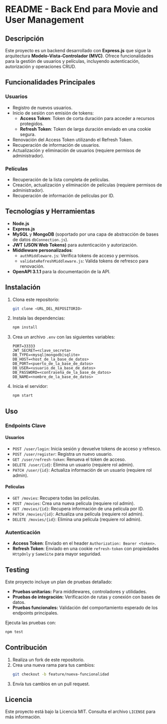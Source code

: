 
# README - Back End para Movie and User Management

## Descripción

Este proyecto es un backend desarrollado con **Express.js** que sigue la arquitectura **Modelo-Vista-Controlador (MVC)**. Ofrece funcionalidades para la gestión de usuarios y películas, incluyendo autenticación, autorización y operaciones CRUD. 

## Funcionalidades Principales

### Usuarios
- Registro de nuevos usuarios.
- Inicio de sesión con emisión de tokens:
  - **Access Token**: Token de corta duración para acceder a recursos protegidos.
  - **Refresh Token**: Token de larga duración enviado en una cookie segura.
- Renovación del Access Token utilizando el Refresh Token.
- Recuperación de información de usuarios.
- Actualización y eliminación de usuarios (requiere permisos de administrador).

### Películas
- Recuperación de la lista completa de películas.
- Creación, actualización y eliminación de películas (requiere permisos de administrador).
- Recuperación de información de películas por ID.

## Tecnologías y Herramientas

- **Node.js**
- **Express.js**
- **MySQL** y **MongoDB** (soportado por una capa de abstracción de bases de datos `dbConnection.js`).
- **JWT (JSON Web Tokens)** para autenticación y autorización.
- **Middleware personalizados**:
  - `authMiddleware.js`: Verifica tokens de acceso y permisos.
  - `validateRefreshMiddleware.js`: Valida tokens de refresco para renovación.
- **OpenAPI 3.1.1** para la documentación de la API.

## Instalación

1. Clona este repositorio:
   ```bash
   git clone <URL_DEL_REPOSITORIO>
   ```
2. Instala las dependencias:
   ```bash
   npm install
   ```
3. Crea un archivo `.env` con las siguientes variables:
   ```env
   PORT=33333
   JWT_SECRET=<clave_secreta>
   DB_TYPE=<mysql|mongodb|sqlite>
   DB_HOST=<host_de_la_base_de_datos>
   DB_PORT=<puerto_de_la_base_de_datos>
   DB_USER=<usuario_de_la_base_de_datos>
   DB_PASSWORD=<contraseña_de_la_base_de_datos>
   DB_NAME=<nombre_de_la_base_de_datos>
   ```

4. Inicia el servidor:
   ```bash
   npm start
   ```

## Uso

### Endpoints Clave

#### Usuarios
- `POST /user/login`: Inicia sesión y devuelve tokens de acceso y refresco.
- `POST /user/register`: Registra un nuevo usuario.
- `GET /user/refresh-token`: Renueva el token de acceso.
- `DELETE /user/{id}`: Elimina un usuario (requiere rol admin).
- `PATCH /user/{id}`: Actualiza información de un usuario (requiere rol admin).

#### Películas
- `GET /movies`: Recupera todas las películas.
- `POST /movies`: Crea una nueva película (requiere rol admin).
- `GET /movies/{id}`: Recupera información de una película por ID.
- `PATCH /movies/{id}`: Actualiza una película (requiere rol admin).
- `DELETE /movies/{id}`: Elimina una película (requiere rol admin).

### Autenticación
- **Access Token**: Enviado en el header `Authorization: Bearer <token>`.
- **Refresh Token**: Enviado en una cookie `refresh-token` con propiedades `HttpOnly` y `SameSite` para mayor seguridad.

## Testing

Este proyecto incluye un plan de pruebas detallado:

- **Pruebas unitarias:** Para middlewares, controladores y utilidades.
- **Pruebas de integración:** Verificación de rutas y conexión con bases de datos.
- **Pruebas funcionales:** Validación del comportamiento esperado de los endpoints principales.

Ejecuta las pruebas con:
```bash
npm test
```

## Contribución

1. Realiza un fork de este repositorio.
2. Crea una nueva rama para tus cambios:
   ```bash
   git checkout -b feature/nueva-funcionalidad
   ```
3. Envía tus cambios en un pull request.

## Licencia

Este proyecto está bajo la Licencia MIT. Consulta el archivo `LICENSE` para más información.
